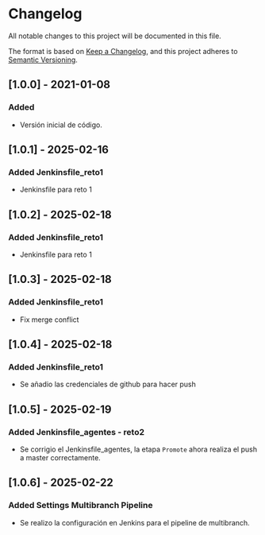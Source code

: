 # Changelog
All notable changes to this project will be documented in this file.

The format is based on [Keep a Changelog](https://keepachangelog.com/en/1.0.0/),
and this project adheres to [Semantic Versioning](https://semver.org/spec/v2.0.0.html).

## [1.0.0] - 2021-01-08
### Added
- Versión inicial de código.

## [1.0.1] - 2025-02-16
### Added Jenkinsfile_reto1
- Jenkinsfile para reto 1

## [1.0.2] - 2025-02-18
### Added Jenkinsfile_reto1
- Jenkinsfile para reto 1

## [1.0.3] - 2025-02-18
### Added Jenkinsfile_reto1
- Fix merge conflict

## [1.0.4] - 2025-02-18
### Added Jenkinsfile_reto1
- Se añadio las credenciales de github para hacer push

## [1.0.5] - 2025-02-19
### Added Jenkinsfile_agentes - reto2
- Se corrigio el Jenkinsfile_agentes, la etapa `Promote` ahora realiza el push a master correctamente.

## [1.0.6] - 2025-02-22
### Added Settings Multibranch Pipeline
- Se realizo la configuración en Jenkins para el pipeline de multibranch.